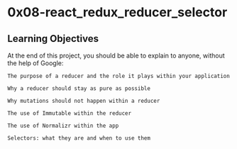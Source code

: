 # 0x08-react_redux_reducer_selector

## Learning Objectives

At the end of this project, you should be able to explain to anyone, without the help of Google:

    The purpose of a reducer and the role it plays within your application

    Why a reducer should stay as pure as possible

    Why mutations should not happen within a reducer

    The use of Immutable within the reducer

    The use of Normalizr within the app

    Selectors: what they are and when to use them